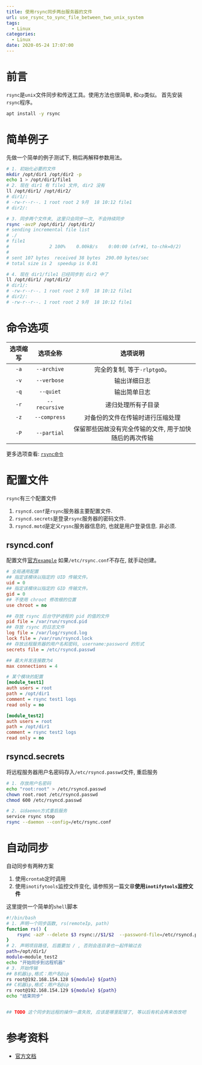 ```yaml
---
title: 使用rsync同步两台服务器的文件
url: use_rsync_to_sync_file_between_two_unix_system
tags:
  - Linux
categories:
  - Linux
date: 2020-05-24 17:07:00
---
```


# 前言
`rsync`是`unix`文件同步和传送工具。使用方法也很简单, 和`cp`类似。
首先安装`rsync`程序。
```bash
apt install -y rsync
```

<!-- more -->

# 简单例子
先做一个简单的例子测试下, 稍后再解释参数用法。
```bash
# 1. 初始化必要的文件
mkdir /opt/dir1 /opt/dir2 -p
echo 1 > /opt/dir1/file1
# 2. 现在 dir1 有 file1 文件, dir2 没有
ll /opt/dir1/ /opt/dir2/
# dir1/:
# -rw-r--r--. 1 root root 2 9月  18 10:12 file1
# dir2/:

# 3. 同步两个文件夹, 这里只会同步一次, 不会持续同步
rsync -avzP /opt/dir1/ /opt/dir2/
# sending incremental file list
# ./
# file1
#               2 100%    0.00kB/s    0:00:00 (xfr#1, to-chk=0/2)
#
# sent 107 bytes  received 38 bytes  290.00 bytes/sec
# total size is 2  speedup is 0.01

# 4. 现在 dir1/file1 已经同步到 dir2 中了
ll /opt/dir1/ /opt/dir2/
# dir1/:
# -rw-r--r--. 1 root root 2 9月  18 10:12 file1
# dir2/:
# -rw-r--r--. 1 root root 2 9月  18 10:12 file1
```

# 命令选项

| 选项缩写 | 选项全称 | 选项说明 |
|:-------:|:-------:|:-------:|
| `-a` | `--archive` | 完全的复制, 等于`-rlptgoD`。 |
| `-v` | `--verbose` | 输出详细日志 |
| `-q` | `--quiet`   | 输出简单日志 |
| `-r` | `--recursive` | 递归处理所有子目录 |
| `-z` | `--compress`  | 对备份的文件在传输时进行压缩处理 |
| `-P` | `--partial`   | 保留那些因故没有完全传输的文件, 用于加快随后的再次传输 |

更多选项查看: [`rsync命令`](https://man.linuxde.net/rsync)

# 配置文件
`rsync`有三个配置文件
1. `rsyncd.conf`是`rsync`服务器主要配置文件.
1. `rsyncd.secrets`是登录`rsync`服务器的密码文件.
1. `rsyncd.motd`是定义`rysnc`服务器信息的, 也就是用户登录信息. 非必须.

## rsyncd.conf
配置文件[官方`example`](https://download.samba.org/pub/rsync/rsyncd.conf.html)
如果`/etc/rsync.conf`不存在, 就手动创建。
```ini
# 全局通用配置
## 指定该模块以指定的 UID 传输文件。
uid = 0
## 指定该模块以指定的 GID 传输文件。
gid = 0
## 不使用 chroot 修改根的位置
use chroot = no

## 存放 rsync 后台守护进程的 pid 的值的文件
pid file = /var/run/rsyncd.pid
## 存放 rsync 的日志文件
log file = /var/log/rsyncd.log
lock file = /var/run/rsyncd.lock
## 存放远程服务器的用户名和密码, username:password 的形式
secrets file = /etc/rsyncd.passwd

## 最大并发连接数为4
max connections = 4

# 某个模块的配置
[module_test1]
auth users = root
path = /opt/dir1
comment = rsync test1 logs
read only = no

[module_test2]
auth users = root
path = /opt/dir1
comment = rsync test2 logs
read only = no
```

## rsyncd.secrets
将远程服务器用户名密码存入`/etc/rsyncd.passwd`文件, 重启服务
```bash
# 1. 存放用户名密码
echo "root:root" > /etc/rsyncd.passwd
chown root.root /etc/rsyncd.passwd
chmod 600 /etc/rsyncd.passwd

# 2. 以daemon方式重启服务
service rsync stop
rsync --daemon --config=/etc/rsync.conf
```

# 自动同步
自动同步有两种方案
1. 使用`crontab`定时调用
2. 使用`inotifytools`监控文件变化, 请参照另一篇文章**使用`inotifytools`监控文件**

这里提供一个简单的`shell`脚本
```bash
#!/bin/bash
# 1. 声明一个同步函数, rs(remoteIp, path)
function rs() {
    rsync -azP --delete $3 rsync://$1/$2  --password-file=/etc/rsyncd.passwd
}
# 2. 声明项目路径, 后面要加 / , 否则会连目录也一起传输过去
path=/opt/dir1/
module=module_test2
echo "开始同步到远程机器"
# 3. 开始传输
## B机器ip,格式：用户名@ip
rs root@192.168.154.128 ${module} ${path}
## C机器ip,格式：用户名@ip
rs root@192.168.154.129 ${module} ${path}
echo "结束同步"


## TODO 这个同步到远程的操作一直失败, 应该是哪里配错了, 等以后有机会再来改改吧
```

# 参考资料
- [官方文档](https://rsync.samba.org/examples.html)